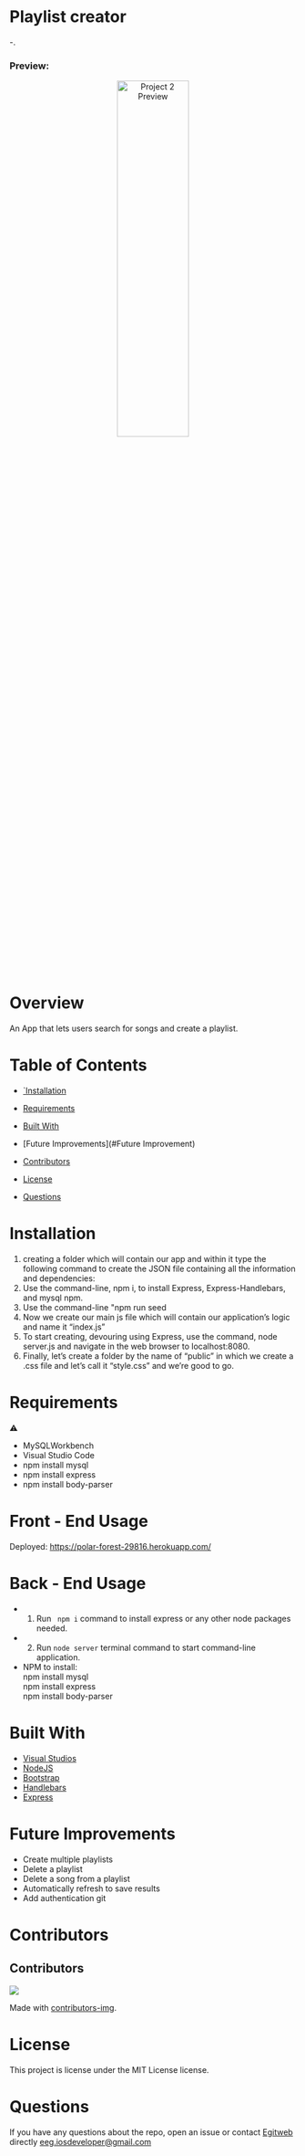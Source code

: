 # Playlist creator

-.

<h3>Preview:</h3>
<p align="center">
  <img src="-" height="40%" width="50%" title="Project 2 Preview">
</p>

# Overview

An App that lets users search for songs and create a playlist.

# Table of Contents 
  
  * [`Installation](#installation)
  
  * [Requirements](#requirements)
  
  * [Built&nbsp;With](#builtwith)

  * [Future Improvements](#Future Improvement)

  * [Contributors](#contributors)
  
  * [License](#license)
  
  * [Questions](#questions)

# Installation

1. creating a folder which will contain our app and within it type the following command to create the JSON file containing all the information and dependencies: 
2. Use the command-line, npm i, to install Express, Express-Handlebars, and mysql npm.
3. Use the command-line "npm run seed
4. Now we create our main js file which will contain our application’s logic and name it “index.js”
5. To start creating, devouring using Express, use the command, node server.js and navigate in the
web browser to localhost:8080.
 6. Finally, let’s create a folder by the name of “public” in which we create a .css file and let’s call it “style.css” and we’re good to go.

# Requirements

⚠️ 
* MySQLWorkbench
* Visual Studio Code
* npm install mysql
* npm install express
* npm install body-parser


# Front - End Usage
Deployed: https://polar-forest-29816.herokuapp.com/


# Back - End Usage
* 1. Run ``` npm i``` command to install express or any other node packages needed.
* 2. Run ``` node server ``` terminal command to start command-line application.<br>
* NPM to install:<br>
npm install mysql<br>
npm install express<br>
npm install body-parser<br>


# Built&nbsp;With
* [Visual Studios](https://visualstudio.microsoft.com/)
* [NodeJS](https://nodejs.org/) 
* [Bootstrap](https://getbootstrap.com/)
* [Handlebars](https://handlebarsjs.com/)
* [Express](https://expressjs.com/)

# Future Improvements
* Create multiple playlists
* Delete a playlist
* Delete a song from a playlist
* Automatically refresh to save results
* Add authentication
git 
# Contributors
## Contributors 
<a href="https://github.com/bo-stevenson/playlist-creator/graphs/contributors">
  <img src="https://contributors-img.web.app/image?repo=bo-stevenson/playlist-creator" />
</a>

Made with [contributors-img](https://contributors-img.web.app).


# License

This project is license under the MIT License license.
  

# Questions
  
If you have any questions about the repo, open an issue or contact [Egitweb](https://github.com/egitweb) directly eeg.iosdeveloper@gmail.com
